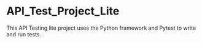 # API_Test_Project_Lite
This API Testing lite project uses the Python framework and Pytest to write and run tests.
